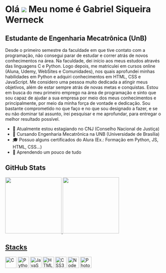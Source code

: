 # Olá ![](https://user-images.githubusercontent.com/18350557/176309783-0785949b-9127-417c-8b55-ab5a4333674e.gif) Meu nome é Gabriel Siqueira Werneck
## Estudante de Engenharia Mecatrônica (UnB)

Desde o primeiro semestre da faculdade em que tive contato com a programação, não consegui parar de estudar e correr atrás de novos conhecimentos na área. Na faculdade, dei início aos meus estudos através das linguagens C e Python. Logo depois, me matriculei em cursos online (Aluna, Udemy, WebSites e Comunidades), nos quais aprofundei minhas habilidades em Python e adquiri conhecimentos em HTML, CSS e JavaScript.
Me considero uma pessoa muito dedicada a atingir meus objetivos, além de estar sempre atrás de novas metas e conquistas. Estou em busca do meu primeiro emprego na área de programação e sinto que sou capaz de ajudar a sua empresa por meio dos meus conhecimentos e principalmente, por meio da minha força de vontade e dedicação. Sou bastante comprometido no que faço e no que sou designado a fazer, e se eu não dominar tal assunto, irei pesquisar e me aprofundar, para entregar o melhor resultado possível.

- 🔭 Atualmente estou estagiando no CNJ (Conselho Nacional de Justiça)
- 🏫 Cursando Engenharia Mecatrônica na UNB (Universidade de Brasília)
- 🎓 Possuo alguns certificados do Alura (Ex.: Formação em Python, JS, HTML, CSS...)
- 🌱 Aprendendo um pouco de tudo
<!--
- 👯 I’m looking to collaborate on ...
- 🤔 I’m looking for help with ...
-->

## GitHub Stats
<div>
  <a href="http://github.com/gswerneck">
  <img height="180em" src="https://github-readme-stats.vercel.app/api?username=gswerneck&theme=github_dark&show_icons=true">
  <img height="180em" src="https://github-readme-stats.vercel.app/api/top-langs/?username=gswerneck&layout=compact&theme=github_dark"
</div>

## Stacks

<p align="left">
<a href="https://docs.microsoft.com/en-us/cpp/?view=msvc-170" target="_blank" rel="noreferrer"><img src="https://raw.githubusercontent.com/danielcranney/readme-generator/main/public/icons/skills/c-colored.svg" width="36" height="36" alt="C" /></a>
<a href="https://www.python.org/" target="_blank" rel="noreferrer"><img src="https://raw.githubusercontent.com/danielcranney/readme-generator/main/public/icons/skills/python-colored.svg" width="36" height="36" alt="Python" /></a>
<a href="https://developer.mozilla.org/en-US/docs/Web/JavaScript" target="_blank" rel="noreferrer"><img src="https://raw.githubusercontent.com/danielcranney/readme-generator/main/public/icons/skills/javascript-colored.svg" width="36" height="36" alt="JavaScript" /></a>
<a href="https://developer.mozilla.org/en-US/docs/Glossary/HTML5" target="_blank" rel="noreferrer"><img src="https://raw.githubusercontent.com/danielcranney/readme-generator/main/public/icons/skills/html5-colored.svg" width="36" height="36" alt="HTML5" /></a>
<a href="https://www.w3.org/TR/CSS/#css" target="_blank" rel="noreferrer"><img src="https://raw.githubusercontent.com/danielcranney/readme-generator/main/public/icons/skills/css3-colored.svg" width="36" height="36" alt="CSS3" /></a>
<a href="https://nodejs.org/en/" target="_blank" rel="noreferrer"><img src="https://raw.githubusercontent.com/danielcranney/readme-generator/main/public/icons/skills/nodejs-colored.svg" width="36" height="36" alt="NodeJS" /></a>
<a href="https://www.adobe.com/uk/products/photoshop.html" target="_blank" rel="noreferrer"><img src="https://raw.githubusercontent.com/danielcranney/readme-generator/main/public/icons/skills/photoshop-colored.svg" width="36" height="36" alt="Photoshop" /></a>
</p>
